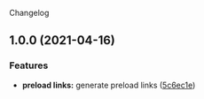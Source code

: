 Changelog
## 1.0.0 (2021-04-16)


### Features

* **preload links:** generate preload links ([5c6ec1e](https://github.com/bfoese/ngx-preload-fonts/commit/5c6ec1e96447475a32a3a93ea3480033ea880f3d))

